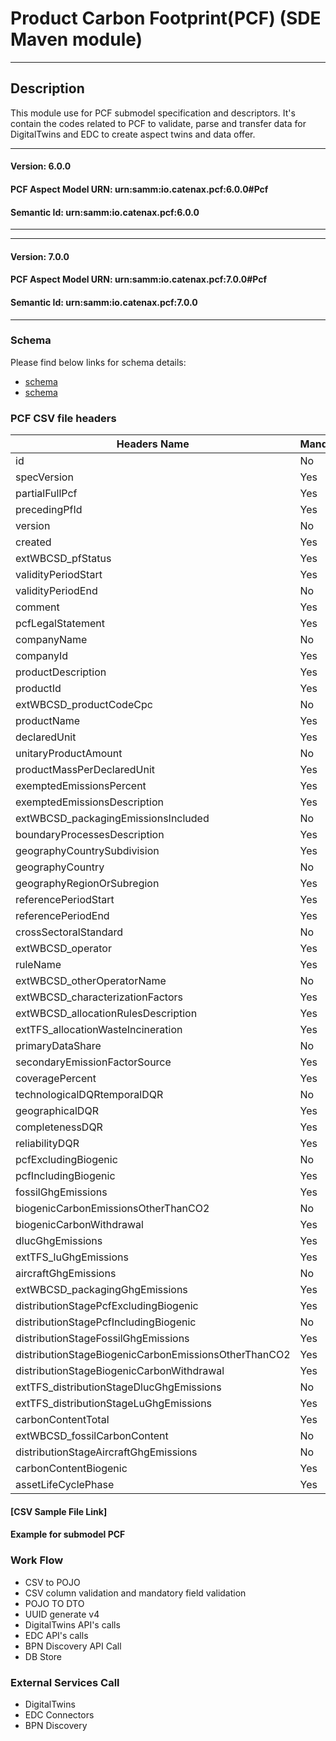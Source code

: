  # Product Carbon Footprint(PCF) (SDE Maven module)
---
## Description

This module use for PCF submodel specification and descriptors. It's contain the codes related to PCF to validate, parse and transfer data for DigitalTwins and EDC to create aspect twins and data offer.

---
#### Version: 6.0.0
#### PCF Aspect Model URN: urn:samm:io.catenax.pcf:6.0.0#Pcf
#### Semantic Id: urn:samm:io.catenax.pcf:6.0.0
---
---
#### Version: 7.0.0
#### PCF Aspect Model URN: urn:samm:io.catenax.pcf:7.0.0#Pcf
#### Semantic Id: urn:samm:io.catenax.pcf:7.0.0
---

### Schema

Please find below links for schema details:

- [schema](src/main/resources/pcf-v6.0.0.json)
- [schema](src/main/resources/pcf-v7.0.0.json)


### PCF CSV file headers

| Headers Name       	       			| Mandatory                     	| Position 	|
|----------------------------------		|-----------------------------	    |--------	|
| id		                   							| No		             		    |    1     	|
| specVersion					   						| Yes						      	|    2    	|
| partialFullPcf										| Yes							    |	 3		|
| precedingPfId    										| Yes 							    | 	 4	   	|
| version  	    										| No                            	| 	 5	  	|
| created 		      									| Yes                           	| 	 6	  	|
| extWBCSD_pfStatus		 								| Yes                               |    7	 	|
| validityPeriodStart	 								| Yes                           	|    8 	 	|
| validityPeriodEnd			   							| No						      	|    9   	|
| comment												| Yes							    |	 10		|
| pcfLegalStatement    									| Yes 							    | 	 11	   	|
| companyName  	    									| No                            	| 	 12	  	|
| companyId 		      								| Yes                           	| 	 13	  	|
| productDescription		 							| Yes                               |    14	 	|
| productId	 											| Yes                           	|    15	 	|
| extWBCSD_productCodeCpc	   							| No						      	|    16   	|
| productName											| Yes							    |	 17		|
| declaredUnit    										| Yes 							    | 	 18	   	|
| unitaryProductAmount  	    						| No                            	| 	 19	  	|
| productMassPerDeclaredUnit       						| Yes                           	| 	 20	  	|
| exemptedEmissionsPercent	 							| Yes                               |    21	 	|
| exemptedEmissionsDescription	 						| Yes                           	|    22	 	|
| extWBCSD_packagingEmissionsIncluded  					| No						      	|    23   	|
| boundaryProcessesDescription							| Yes							    |	 24		|
| geographyCountrySubdivision    						| Yes 							    | 	 25	   	|
| geographyCountry  	    							| No                            	| 	 26	  	|
| geographyRegionOrSubregion      						| Yes                           	| 	 27	  	|
| referencePeriodStart									| Yes                               |    28	 	|
| referencePeriodEnd	 								| Yes                           	|    30	 	|
| crossSectoralStandard		   							| No						      	|    31   	|
| extWBCSD_operator										| Yes							    |	 32		|
| ruleName    											| Yes 							    | 	 33	   	|
| extWBCSD_otherOperatorName  	   						| No                            	| 	 34	  	|
| extWBCSD_characterizationFactors     					| Yes                           	| 	 35	  	|
| extWBCSD_allocationRulesDescription 					| Yes                               |    36	 	|
| extTFS_allocationWasteIncineration					| Yes                           	|    37	 	|
| primaryDataShare				   						| No						      	|    38   	|
| secondaryEmissionFactorSource							| Yes							    |	 39		|
| coveragePercent    									| Yes 							    | 	 40	   	|
| technologicalDQRtemporalDQR  	    					| No                            	| 	 41	  	|
| geographicalDQR 		      							| Yes                           	| 	 42	  	|
| completenessDQR		 								| Yes                               |    43	 	|
| reliabilityDQR	 									| Yes                           	|    44	 	|
| pcfExcludingBiogenic									| No						      	|    45   	|
| pcfIncludingBiogenic									| Yes							    |	 46		|
| fossilGhgEmissions    								| Yes 							    | 	 47	   	|
| biogenicCarbonEmissionsOtherThanCO2 					| No                            	| 	 48	  	|
| biogenicCarbonWithdrawal 		      					| Yes                           	| 	 49	  	|
| dlucGhgEmissions		 								| Yes                               |    50	 	|
| extTFS_luGhgEmissions	 								| Yes                           	|    51	 	|
| aircraftGhgEmissions			   						| No						      	|    52   	|
| extWBCSD_packagingGhgEmissions						| Yes							    |	 53		|
| distributionStagePcfExcludingBiogenic					| Yes 							    | 	 54	   	|
| distributionStagePcfIncludingBiogenic					| No                            	| 	 55	  	|
| distributionStageFossilGhgEmissions  					| Yes                           	| 	 56	  	|
| distributionStageBiogenicCarbonEmissionsOtherThanCO2	| Yes                               |    57	 	|
| distributionStageBiogenicCarbonWithdrawal				| Yes                           	|    58	 	|
| extTFS_distributionStageDlucGhgEmissions		   		| No						      	|    59   	|
| extTFS_distributionStageLuGhgEmissions				| Yes							    |	 60		|
| carbonContentTotal    								| Yes 							    | 	 61	   	|
| extWBCSD_fossilCarbonContent  	    				| No                            	| 	 62	  	|
| distributionStageAircraftGhgEmissions					| No								|	 63		|
| carbonContentBiogenic 		      					| Yes                           	| 	 64	  	|
| assetLifeCyclePhase		 							| Yes                               |    65	 	|


#### [CSV Sample File Link]

#### Example for submodel PCF

### Work Flow 

 - CSV to POJO
 - CSV column validation and mandatory field validation
 - POJO TO DTO
 - UUID generate v4
 - DigitalTwins API's calls 
 - EDC API's calls
 - BPN Discovery API Call
 - DB Store
 
### External Services Call

 - DigitalTwins
 - EDC Connectors
 - BPN Discovery
 
